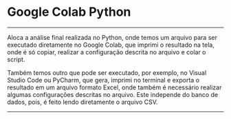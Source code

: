 # Google Colab Python
---
Aloca a análise final realizada no Python, onde temos um arquivo para ser executado diretamente no Google Colab, que imprimi o resultado na tela, onde é só copiar, realizar a configuração descrita no arquivo e colar o script.

Também temos outro que pode ser executado, por exemplo, no Visual Studio Code ou PyCharm, que gera, imprimi no terminal e exporta o resultado em um arquivo formato Excel, onde também é necessário realizar algumas configurações descritas no arquivo. Este independe do banco de dados, pois, é feito lendo diretamente o arquivo CSV.

---
